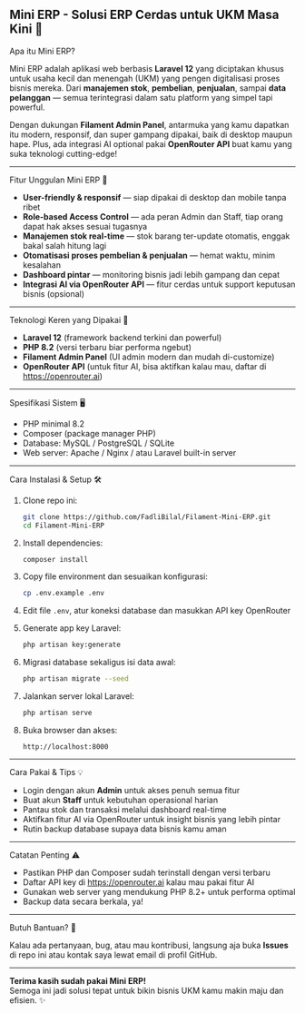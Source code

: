 ## Mini ERP - Solusi ERP Cerdas untuk UKM Masa Kini 🚀

Apa itu Mini ERP?

Mini ERP adalah aplikasi web berbasis **Laravel 12** yang diciptakan khusus untuk usaha kecil dan menengah (UKM) yang pengen digitalisasi proses bisnis mereka. Dari **manajemen stok**, **pembelian**, **penjualan**, sampai **data pelanggan** — semua terintegrasi dalam satu platform yang simpel tapi powerful. 

Dengan dukungan **Filament Admin Panel**, antarmuka yang kamu dapatkan itu modern, responsif, dan super gampang dipakai, baik di desktop maupun hape. Plus, ada integrasi AI optional pakai **OpenRouter API** buat kamu yang suka teknologi cutting-edge!

---

Fitur Unggulan Mini ERP 🎯

- **User-friendly & responsif** — siap dipakai di desktop dan mobile tanpa ribet  
- **Role-based Access Control** — ada peran Admin dan Staff, tiap orang dapat hak akses sesuai tugasnya  
- **Manajemen stok real-time** — stok barang ter-update otomatis, enggak bakal salah hitung lagi  
- **Otomatisasi proses pembelian & penjualan** — hemat waktu, minim kesalahan  
- **Dashboard pintar** — monitoring bisnis jadi lebih gampang dan cepat  
- **Integrasi AI via OpenRouter API** — fitur cerdas untuk support keputusan bisnis (opsional)  

---

Teknologi Keren yang Dipakai 🔧

- **Laravel 12** (framework backend terkini dan powerful)  
- **PHP 8.2** (versi terbaru biar performa ngebut)  
- **Filament Admin Panel** (UI admin modern dan mudah di-customize)  
- **OpenRouter API** (untuk fitur AI, bisa aktifkan kalau mau, daftar di https://openrouter.ai)  

---

Spesifikasi Sistem 🖥️

- PHP minimal 8.2  
- Composer (package manager PHP)  
- Database: MySQL / PostgreSQL / SQLite  
- Web server: Apache / Nginx / atau Laravel built-in server  

---

Cara Instalasi & Setup 🛠️

1. Clone repo ini:
   ```bash
   git clone https://github.com/FadliBilal/Filament-Mini-ERP.git
   cd Filament-Mini-ERP
   ```

2. Install dependencies:
   ```bash
   composer install
   ```

3. Copy file environment dan sesuaikan konfigurasi:
   ```bash
   cp .env.example .env
   ```

4. Edit file `.env`, atur koneksi database dan masukkan API key OpenRouter 

5. Generate app key Laravel:
   ```bash
   php artisan key:generate
   ```

6. Migrasi database sekaligus isi data awal:
   ```bash
   php artisan migrate --seed
   ```

7. Jalankan server lokal Laravel:
   ```bash
   php artisan serve
   ```

8. Buka browser dan akses:
   ```
   http://localhost:8000
   ```

---

Cara Pakai & Tips 💡

- Login dengan akun **Admin** untuk akses penuh semua fitur  
- Buat akun **Staff** untuk kebutuhan operasional harian  
- Pantau stok dan transaksi melalui dashboard real-time  
- Aktifkan fitur AI via OpenRouter untuk insight bisnis yang lebih pintar  
- Rutin backup database supaya data bisnis kamu aman  

---

Catatan Penting ⚠️

- Pastikan PHP dan Composer sudah terinstall dengan versi terbaru  
- Daftar API key di https://openrouter.ai kalau mau pakai fitur AI  
- Gunakan web server yang mendukung PHP 8.2+ untuk performa optimal  
- Backup data secara berkala, ya!  

---

Butuh Bantuan? 🤝

Kalau ada pertanyaan, bug, atau mau kontribusi, langsung aja buka **Issues** di repo ini atau kontak saya lewat email di profil GitHub.

---

**Terima kasih sudah pakai Mini ERP!**  
Semoga ini jadi solusi tepat untuk bikin bisnis UKM kamu makin maju dan efisien. ✨
